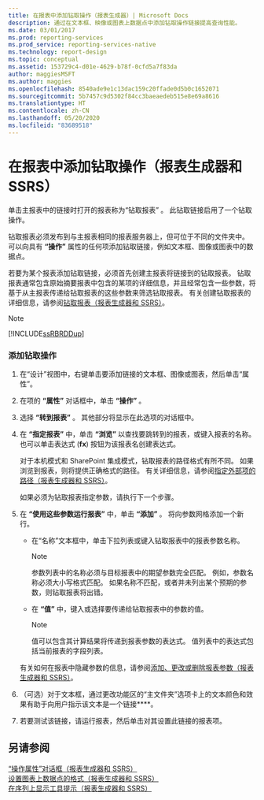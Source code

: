 ```yaml
---
title: 在报表中添加钻取操作（报表生成器）| Microsoft Docs
description: 通过在文本框、映像或图表上数据点中添加钻取操作链接提高查询性能。
ms.date: 03/01/2017
ms.prod: reporting-services
ms.prod_service: reporting-services-native
ms.technology: report-design
ms.topic: conceptual
ms.assetid: 153729c4-d01e-4629-b78f-0cfd5a7f83da
author: maggiesMSFT
ms.author: maggies
ms.openlocfilehash: 8540ade9e1c13dac159c20ffade0d5b0c1652071
ms.sourcegitcommit: 5b7457c9d5302f84cc3baeaedeb515e8e69a8616
ms.translationtype: HT
ms.contentlocale: zh-CN
ms.lasthandoff: 05/20/2020
ms.locfileid: "83689518"
---
```

# <a name="add-a-drillthrough-action-on-a-report-report-builder-and-ssrs"></a>在报表中添加钻取操作（报表生成器和 SSRS）
  单击主报表中的链接时打开的报表称为“钻取报表” 。 此钻取链接启用了一个钻取操作。  
  
 钻取报表必须发布到与主报表相同的报表服务器上，但可位于不同的文件夹中。 可以向具有 **“操作”** 属性的任何项添加钻取链接，例如文本框、图像或图表中的数据点。  
  
 若要为某个报表添加钻取链接，必须首先创建主报表将链接到的钻取报表。 钻取报表通常包含原始摘要报表中包含的某项的详细信息，并且经常包含一些参数，将基于从主报表传递给钻取报表的这些参数来筛选钻取报表。 有关创建钻取报表的详细信息，请参阅[钻取报表（报表生成器和 SSRS）](../../reporting-services/report-design/drillthrough-reports-report-builder-and-ssrs.md)。  
  
> [!NOTE]  
>  [!INCLUDE[ssRBRDDup](../../includes/ssrbrddup-md.md)]  
  
### <a name="to-add-a-drillthrough-action"></a>添加钻取操作  
  
1.  在“设计”视图中，右键单击要添加链接的文本框、图像或图表，然后单击“属性”。  
  
2.  在项的 **“属性”** 对话框中，单击 **“操作”** 。  
  
3.  选择 **“转到报表”** 。 其他部分将显示在此选项的对话框中。  
  
4.  在 **“指定报表”** 中，单击 **“浏览”** 以查找要跳转到的报表，或键入报表的名称。 也可以单击表达式 (**fx**) 按钮为该报表名创建表达式。  
  
     对于本机模式和 SharePoint 集成模式，钻取报表的路径格式有所不同。 如果浏览到报表，则将提供正确格式的路径。 有关详细信息，请参阅[指定外部项的路径（报表生成器和 SSRS）](../../reporting-services/report-design/specifying-paths-to-external-items-report-builder-and-ssrs.md)。  
  
     如果必须为钻取报表指定参数，请执行下一个步骤。  
  
5.  在 **“使用这些参数运行报表”** 中，单击 **“添加”** 。 将向参数网格添加一个新行。  
  
    -   在“名称”文本框中，单击下拉列表或键入钻取报表中的报表参数名称。  
  
        > [!NOTE]  
        >  参数列表中的名称必须与目标报表中的期望参数完全匹配。 例如，参数名称必须大小写格式匹配。 如果名称不匹配，或者并未列出某个预期的参数，则钻取报表将出错。  
  
    -   在 **“值”** 中，键入或选择要传递给钻取报表中的参数的值。  
  
        > [!NOTE]  
        >  值可以包含其计算结果将传递到报表参数的表达式。 值列表中的表达式包括当前报表的字段列表。  
  
     有关如何在报表中隐藏参数的信息，请参阅[添加、更改或删除报表参数（报表生成器和 SSRS）](../../reporting-services/report-design/add-change-or-delete-a-report-parameter-report-builder-and-ssrs.md)。  
  
6.  （可选）对于文本框，通过更改功能区的“主文件夹”选项卡上的文本颜色和效果有助于向用户指示该文本是一个链接****。  
  
7.  若要测试该链接，请运行报表，然后单击对其设置此链接的报表项。  
  
## <a name="see-also"></a>另请参阅  
 [“操作属性”对话框（报表生成器和 SSRS）](https://msdn.microsoft.com/library/2c5d915b-4f97-42cf-b8f1-49ca3ff3d0f9)   
 [设置图表上数据点的格式（报表生成器和 SSRS）](../../reporting-services/report-design/formatting-data-points-on-a-chart-report-builder-and-ssrs.md)   
 [在序列上显示工具提示（报表生成器和 SSRS）](../../reporting-services/report-design/show-tooltips-on-a-series-report-builder-and-ssrs.md)  
  
  
